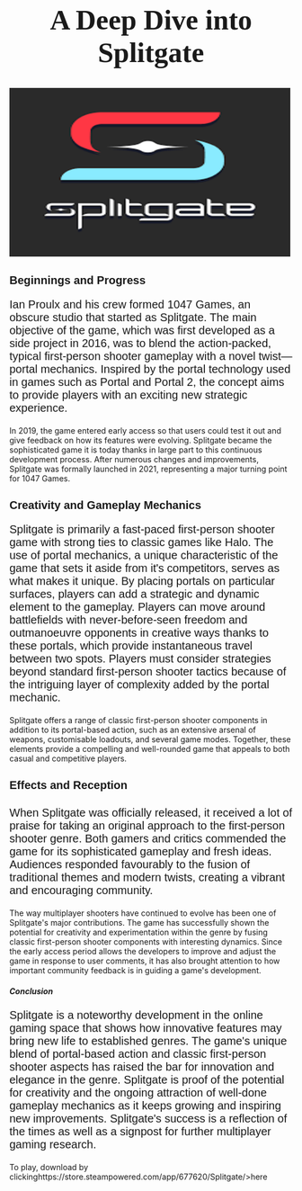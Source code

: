 <!DOCTYPE html>
<html>
<body>
<h1 style="font-family:Lucida Handwriting;font-size:50px;" align="center">A Deep Dive into Splitgate</h1>
<img src="SplitgateLogo.jpg" alt="SplitgateLogo" class="center" width="500" height="300" />
<h2 style="font-family:Arial;font-size:20px;">Beginnings and Progress</h2>
<p style="font-family:Arial;font-size:20px;">Ian Proulx and his crew formed 1047 Games, an obscure studio that started as Splitgate. The main objective of the game, which was first developed as a side project in 2016, was to blend the action-packed, typical first-person shooter gameplay with a novel twist—portal mechanics. Inspired by the portal technology used in games such as Portal and Portal 2, the concept aims to provide players with an exciting new strategic experience.

  In 2019, the game entered early access so that users could test it out and give feedback on how its features were evolving. Splitgate became the sophisticated game it is today thanks in large part to this continuous development process. After numerous changes and improvements, Splitgate was formally launched in 2021, representing a major turning point for 1047 Games.</p>
<h3 style="font-family:Arial;font-size:20px;">Creativity and Gameplay Mechanics</h3>
<p style="font-family:Arial;font-size:20px;">Splitgate is primarily a fast-paced first-person shooter game with strong ties to classic games like Halo. The use of portal mechanics, a unique characteristic of the game that sets it aside from it's competitors, serves as what makes it unique. By placing portals on particular surfaces, players can add a strategic and dynamic element to the gameplay. Players can move around battlefields with never-before-seen freedom and outmanoeuvre opponents in creative ways thanks to these portals, which provide instantaneous travel between two spots.
Players must consider strategies beyond standard first-person shooter tactics because of the intriguing layer of complexity added by the portal mechanic.

Splitgate offers a range of classic first-person shooter components in addition to its portal-based action, such as an extensive arsenal of weapons, customisable loadouts, and several game modes. Together, these elements provide a compelling and well-rounded game that appeals to both casual and competitive players.</p>
<h4 style="font-family:Arial;font-size:20px;">Effects and Reception</h4>
<p style="font-family:Arial;font-size:20px;">When Splitgate was officially released, it received a lot of praise for taking an original approach to the first-person shooter genre. Both gamers and critics commended the game for its sophisticated gameplay and fresh ideas. Audiences responded favourably to the fusion of traditional themes and modern twists, creating a vibrant and encouraging community.

The way multiplayer shooters have continued to evolve has been one of Splitgate's major contributions. The game has successfully shown the potential for creativity and experimentation within the genre by fusing classic first-person shooter components with interesting dynamics. Since the early access period allows the developers to improve and adjust the game in response to user comments, it has also brought attention to how important community feedback is in guiding a game's development.</p>
<h5>Conclusion</h5>
<p style="font-family:Arial;font-size:20px;">Splitgate is a noteworthy development in the online gaming space that shows how innovative features may bring new life to established genres. The game's unique blend of portal-based action and classic first-person shooter aspects has raised the bar for innovation and elegance in the genre. Splitgate is proof of the potential for creativity and the ongoing attraction of well-done gameplay mechanics as it keeps growing and inspiring new improvements. Splitgate's success is a reflection of the times as well as a signpost for further multiplayer gaming research.</p>
<p>To play, download by clicking</a>https://store.steampowered.com/app/677620/Splitgate/>here</a></p>
